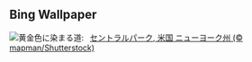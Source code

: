 ## Bing Wallpaper
![](https://www.bing.com/th?id=OHR.CentralParkAutumn_JA-JP4069662350_UHD.jpg&w=1000)黄金色に染まる道:&nbsp;&ensp;[セントラルパーク, 米国 ニューヨーク州 (© mapman/Shutterstock)](https://www.bing.com/th?id=OHR.CentralParkAutumn_JA-JP4069662350_UHD.jpg)
<br><br/>
